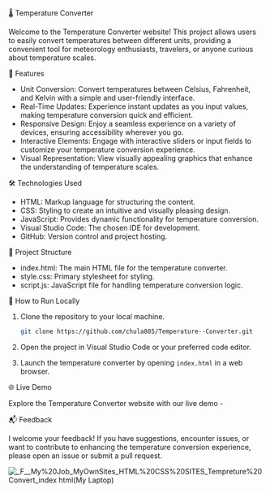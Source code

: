🌡️ Temperature Converter

Welcome to the Temperature Converter website! This project allows users to easily convert temperatures between different units, providing a convenient tool for meteorology enthusiasts, travelers, or anyone curious about temperature scales.

🚀 Features

- Unit Conversion: Convert temperatures between Celsius, Fahrenheit, and Kelvin with a simple and user-friendly interface.
- Real-Time Updates: Experience instant updates as you input values, making temperature conversion quick and efficient.
- Responsive Design: Enjoy a seamless experience on a variety of devices, ensuring accessibility wherever you go.
- Interactive Elements: Engage with interactive sliders or input fields to customize your temperature conversion experience.
- Visual Representation: View visually appealing graphics that enhance the understanding of temperature scales.

🛠️ Technologies Used

- HTML: Markup language for structuring the content.
- CSS: Styling to create an intuitive and visually pleasing design.
- JavaScript: Provides dynamic functionality for temperature conversion.
- Visual Studio Code: The chosen IDE for development.
- GitHub: Version control and project hosting.

📂 Project Structure

- index.html: The main HTML file for the temperature converter.
- style.css: Primary stylesheet for styling.
- script.js: JavaScript file for handling temperature conversion logic.

🚧 How to Run Locally

1. Clone the repository to your local machine.
   ```bash
   git clone https://github.com/chula805/Temperature--Converter.git
   ```

2. Open the project in Visual Studio Code or your preferred code editor.

3. Launch the temperature converter by opening `index.html` in a web browser.

🌐 Live Demo

Explore the Temperature Converter website with our live demo - 

📬 Feedback

I welcome your feedback! If you have suggestions, encounter issues, or want to contribute to enhancing the temperature conversion experience, please open an issue or submit a pull request.

![_F__My%20Job_MyOwnSites_HTML%20CSS%20SITES_Tempreture%20Convert_index html(My Laptop)](https://github.com/chula805/Temperature--Converter/assets/121760253/ac8562ee-dc15-4e1f-a76f-5f59a9e28667)

